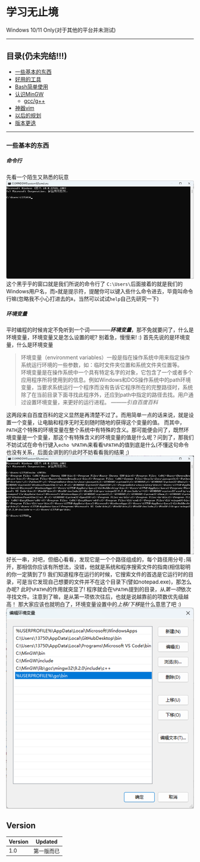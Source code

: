 # 学习无止境

Windows 10/11 Only(对于其他的平台并未测试)

---

## 目录(仍未完结\!\!\!)

- [一些基本的东西](#一些基本的东西)
- [好用的工具](#工具推荐)
- [Bash简单使用](#Bash的简单使用)
- [认识MinGW](#认识MinGW)
  - [gcc/g++](#gcc/g++简单用法)
- [神器vim](#vim)
- [以后的规划](#进阶)
- [版本更迭](#Version)

---

### 一些基本的东西

##### 命令行

先看一个陌生又熟悉的玩意
![Windows Console](./c1-WindowsConsole.png)
这个黑乎乎的窗口就是我们所说的命令行了
`C:\Users\`后面接着的就是我们的Windows用户名，而`>`就是提示符，提醒你可以键入些什么命令进去，毕竟叫命令行嘛(忽略我不小心打进去的`A`，当然可以试试`help`自己先研究一下)

##### 环境变量

平时编程的时候肯定不免听到一个词————__*环境变量*__，那不免就要问了，什么是环境变量，环境变量又是怎么设置的呢? 别着急，慢慢来! :)
首先先说的是环境变量，什么是环境变量
>环境变量（environment variables）一般是指在操作系统中用来指定操作系统运行环境的一些参数，如：临时文件夹位置和系统文件夹位置等。<br>
>环境变量是在操作系统中一个具有特定名字的对象，它包含了一个或者多个应用程序所将使用到的信息。例如Windows和DOS操作系统中的path环境变量，当要求系统运行一个程序而没有告诉它程序所在的完整路径时，系统除了在当前目录下面寻找此程序外，还应到path中指定的路径去找。用户通过设置环境变量，来更好的运行进程。
———*引自百度百科*

这两段来自百度百科的定义显然是再清楚不过了。而用简单一点的话来说，就是设置一个变量，让电脑和程序无时无刻随时随地的获得这个变量的值。
而其中，`PATH`这个特殊的环境变量在整个系统中有特殊的含义。那可能便会问了，既然环境变量是一个变量，那这个有特殊含义的环境变量的值是什么呢？问到了，那我们不妨试试在命令行键入`echo %PATH%`来看看`%PATH%`的值到底是什么(不懂这句命令也没有关系，后面会讲到的!)此时不妨看看我的结果 ;)
![My Env %PATH%'s value](./c1-echoEnvPATH.png)
好长一串，对吧，但细心看看，发现它是一个个路径组成的，每个路径用分号`;`隔开，那相信你应该有所想法，没错，他就是系统和程序搜索文件的指南(相信聪明的你一定猜到了!) 我们知道程序在运行的时候，它搜索文件的首选是它运行时的目录，可是当它发现自己想要的文件并不在这个目录下(譬如notepad.exe)，那怎么办呢? 此时`%PATH%`的作用就突显了! 程序就会在`%PATH%`提到的目录，从*第一项*依次寻找文件。注意到了嘛，是从第一项依次往后，也就是说越靠前的项数优先级越高！
那大家应该也就明白了，环境变量设置中的*上移\/下移*是什么意思了吧 :)
![env settings](./c1-userenv.png)



## Version

|Version|Updated|
|-|-|
|1.0|第一版而已|
